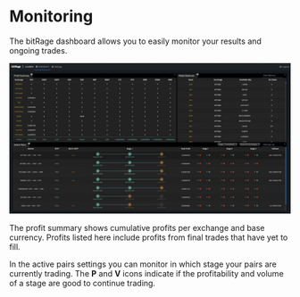 # Monitoring

The bitRage dashboard allows you to easily monitor your results and ongoing trades.

![](../.gitbook/assets/image%20%2824%29.png)

The profit summary shows cumulative profits per exchange and base currency. Profits listed here include profits from final trades that have yet to fill.

In the active pairs settings you can monitor in which stage your pairs are currently trading. The **P** and **V** icons indicate if the profitability and volume of a stage are good to continue trading.

